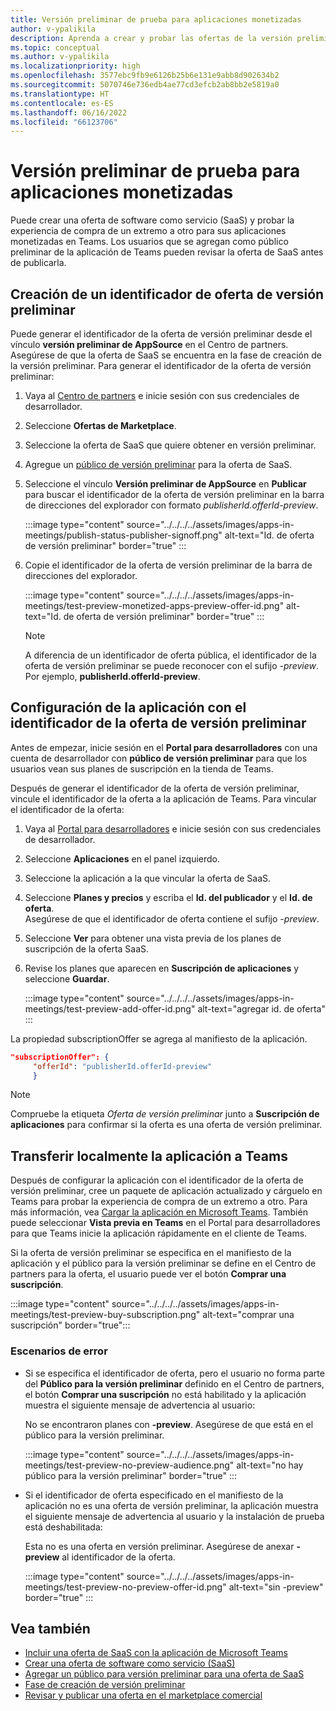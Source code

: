 ```yaml
---
title: Versión preliminar de prueba para aplicaciones monetizadas
author: v-ypalikila
description: Aprenda a crear y probar las ofertas de la versión preliminar de SaaS para la aplicación Teams antes de publicar la oferta. Puede probar la experiencia de compra de un extremo a otro para sus aplicaciones monetizadas en Teams.
ms.topic: conceptual
ms.author: v-ypalikila
ms.localizationpriority: high
ms.openlocfilehash: 3577ebc9fb9e6126b25b6e131e9abb8d902634b2
ms.sourcegitcommit: 5070746e736edb4ae77cd3efcb2ab8bb2e5819a0
ms.translationtype: HT
ms.contentlocale: es-ES
ms.lasthandoff: 06/16/2022
ms.locfileid: "66123706"
---
```

# <a name="test-preview-for-monetized-apps"></a>Versión preliminar de prueba para aplicaciones monetizadas

Puede crear una oferta de software como servicio (SaaS) y probar la experiencia de compra de un extremo a otro para sus aplicaciones monetizadas en Teams. Los usuarios que se agregan como público preliminar de la aplicación de Teams pueden revisar la oferta de SaaS antes de publicarla.

## <a name="create-a-preview-offer-id"></a>Creación de un identificador de oferta de versión preliminar

Puede generar el identificador de la oferta de versión preliminar desde el vínculo **versión preliminar de AppSource** en el Centro de partners. Asegúrese de que la oferta de SaaS se encuentra en la fase de creación de la versión preliminar. Para generar el identificador de la oferta de versión preliminar:

1. Vaya al [Centro de partners](https://go.microsoft.com/fwlink/?linkid=2166002) e inicie sesión con sus credenciales de desarrollador.
1. Seleccione **Ofertas de Marketplace**.
1. Seleccione la oferta de SaaS que quiere obtener en versión preliminar.
1. Agregue un [público de versión preliminar](/azure/marketplace/create-new-saas-offer-preview) para la oferta de SaaS.
1. Seleccione el vínculo **Versión preliminar de AppSource** en **Publicar** para buscar el identificador de la oferta de versión preliminar en la barra de direcciones del explorador con formato *publisherId.offerId-preview*.

    :::image type="content" source="../../../../assets/images/apps-in-meetings/publish-status-publisher-signoff.png" alt-text="Id. de oferta de versión preliminar" border="true" :::

1. Copie el identificador de la oferta de versión preliminar de la barra de direcciones del explorador.

      :::image type="content" source="../../../../assets/images/apps-in-meetings/test-preview-monetized-apps-preview-offer-id.png" alt-text="Id. de oferta de versión preliminar" border="true" :::

    > [!NOTE]
    > A diferencia de un identificador de oferta pública, el identificador de la oferta de versión preliminar se puede reconocer con el sufijo *-preview*. Por ejemplo, **publisherId.offerId-preview**.

## <a name="configure-your-app-with-the-preview-offer-id"></a>Configuración de la aplicación con el identificador de la oferta de versión preliminar

Antes de empezar, inicie sesión en el **Portal para desarrolladores** con una cuenta de desarrollador con **público de versión preliminar** para que los usuarios vean sus planes de suscripción en la tienda de Teams.

Después de generar el identificador de la oferta de versión preliminar, vincule el identificador de la oferta a la aplicación de Teams. Para vincular el identificador de la oferta:

1. Vaya al [Portal para desarrolladores](https://dev.teams.microsoft.com/) e inicie sesión con sus credenciales de desarrollador.
1. Seleccione **Aplicaciones** en el panel izquierdo.
1. Seleccione la aplicación a la que vincular la oferta de SaaS.
1. Seleccione **Planes y precios** y escriba el **Id. del publicador** y el **Id. de oferta**.  
  Asegúrese de que el identificador de oferta contiene el sufijo *-preview*.
1. Seleccione **Ver** para obtener una vista previa de los planes de suscripción de la oferta SaaS.
1. Revise los planes que aparecen en **Suscripción de aplicaciones** y seleccione **Guardar**.

    :::image type="content" source="../../../../assets/images/apps-in-meetings/test-preview-add-offer-id.png" alt-text="agregar id. de oferta" :::

La propiedad subscriptionOffer se agrega al manifiesto de la aplicación.

```json
"subscriptionOffer": {
     "offerId": "publisherId.offerId-preview"  
     }
```

>[!NOTE]
> Compruebe la etiqueta *Oferta de versión preliminar* junto a **Suscripción de aplicaciones** para confirmar si la oferta es una oferta de versión preliminar.

## <a name="sideload-the-app-to-teams"></a>Transferir localmente la aplicación a Teams

Después de configurar la aplicación con el identificador de la oferta de versión preliminar, cree un paquete de aplicación actualizado y cárguelo en Teams para probar la experiencia de compra de un extremo a otro. Para más información, vea [Cargar la aplicación en Microsoft Teams](../../apps-upload.md). También puede seleccionar **Vista previa en Teams** en el Portal para desarrolladores para que Teams inicie la aplicación rápidamente en el cliente de Teams.

Si la oferta de versión preliminar se especifica en el manifiesto de la aplicación y el público para la versión preliminar se define en el Centro de partners para la oferta, el usuario puede ver el botón **Comprar una suscripción**.

:::image type="content" source="../../../../assets/images/apps-in-meetings/test-preview-buy-subscription.png" alt-text="comprar una suscripción" border="true":::

### <a name="error-scenarios"></a>Escenarios de error

* Si se especifica el identificador de oferta, pero el usuario no forma parte del **Público para la versión preliminar** definido en el Centro de partners, el botón **Comprar una suscripción** no está habilitado y la aplicación muestra el siguiente mensaje de advertencia al usuario:

  No se encontraron planes con **-preview**. Asegúrese de que está en el público para la versión preliminar.

  :::image type="content" source="../../../../assets/images/apps-in-meetings/test-preview-no-preview-audience.png" alt-text="no hay público para la versión preliminar" border="true" :::

* Si el identificador de oferta especificado en el manifiesto de la aplicación no es una oferta de versión preliminar, la aplicación muestra el siguiente mensaje de advertencia al usuario y la instalación de prueba está deshabilitada:
  
  Esta no es una oferta en versión preliminar. Asegúrese de anexar **-preview** al identificador de la oferta.

  :::image type="content" source="../../../../assets/images/apps-in-meetings/test-preview-no-preview-offer-id.png" alt-text="sin -preview" border="true" :::

## <a name="see-also"></a>Vea también

* [Incluir una oferta de SaaS con la aplicación de Microsoft Teams](include-saas-offer.md)
* [Crear una oferta de software como servicio (SaaS)](include-saas-offer.md#create-your-saas-offer)
* [Agregar un público para versión preliminar para una oferta de SaaS](/azure/marketplace/create-new-saas-offer-preview)
* [Fase de creación de versión preliminar](/azure/marketplace/review-publish-offer)
* [Revisar y publicar una oferta en el marketplace comercial](/azure/marketplace/review-publish-offer#validation-and-publishing-steps)
